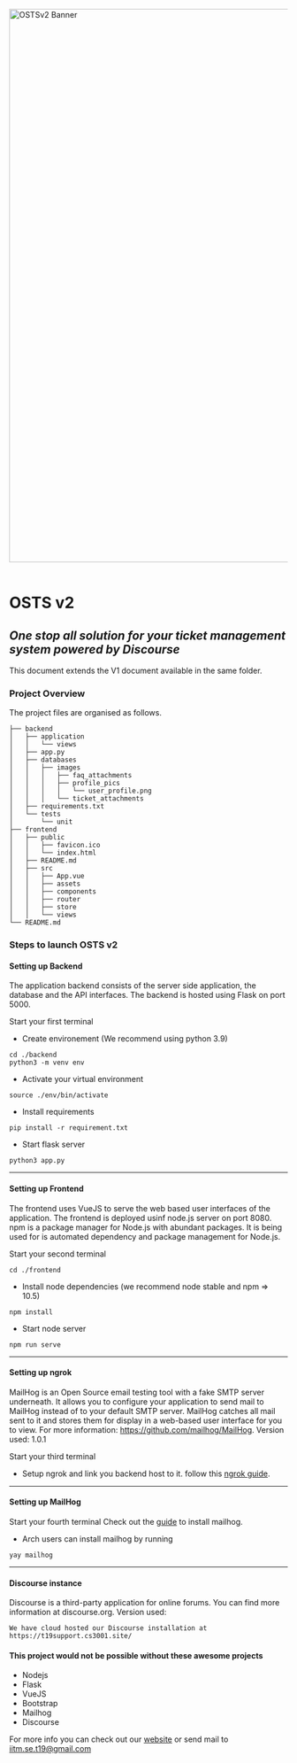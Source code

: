 <img src="https://t19support.cs3001.site/uploads/default/original/1X/f719977fccd33f17ce6067ffcb09357b17fe84db.png" alt="OSTSv2 Banner" width="1000"/><br><br>

# OSTS v2

## _One stop all solution for your ticket management system powered by Discourse_

This document extends the V1 document available in the same folder.

### Project Overview
The project files are organised as follows.
```
├── backend
│   ├── application
│   │   └── views
│   ├── app.py
│   ├── databases
│   │   ├── images
│   │   │   ├── faq_attachments
│   │   │   ├── profile_pics
│   │   │   │   └── user_profile.png
│   │   │   └── ticket_attachments
│   ├── requirements.txt
│   └── tests
│       └── unit
├── frontend
│   ├── public
│   │   ├── favicon.ico
│   │   └── index.html
│   ├── README.md
│   ├── src
│   │   ├── App.vue
│   │   ├── assets
│   │   ├── components
│   │   ├── router
│   │   ├── store
│   │   └── views
└── README.md
```

### Steps to launch OSTS v2

#### Setting up Backend 
The application backend consists of the server side application, the database and the API interfaces. The backend is hosted using Flask on port 5000.

Start your first terminal
- Create environement (We recommend using python 3.9)
```
cd ./backend
python3 -m venv env
```
- Activate your virtual environment
```
source ./env/bin/activate
```
- Install requirements
```
pip install -r requirement.txt
```
- Start flask server
```
python3 app.py
```
---

#### Setting up Frontend
The frontend uses VueJS to serve the web based user interfaces of the application. The frontend is deployed usinf node.js server on port 8080. npm is a package manager for Node.js with abundant packages. It is being used for is automated dependency and package management for Node.js. 

Start your second terminal
```
cd ./frontend
```
- Install node dependencies (we recommend node stable and npm => 10.5)
```
npm install
```
- Start node server
```
npm run serve
```
---
#### Setting up ngrok 
MailHog is an Open Source email testing tool with a fake SMTP server underneath. It allows you to configure your application to send mail to MailHog instead of to your default SMTP server. MailHog catches all mail sent to it and stores them for display in a web-based user interface for you to view. For more information: https://github.com/mailhog/MailHog.
Version used: 1.0.1

Start your third terminal
- Setup ngrok and link you backend host to it. follow this [ngrok guide](https://ngrok.com/docs/).
---
#### Setting up MailHog
Start your fourth terminal
Check out the [guide](https://github.com/mailhog/MailHog) to install mailhog.
- Arch users can install mailhog by running
```
yay mailhog
```
---
#### Discourse instance

Discourse is a third-party application for online forums. You can find more information at discourse.org.
Version used: 
```
We have cloud hosted our Discourse installation at 
https://t19support.cs3001.site/
```
#### This project would not be possible without these awesome projects
- Nodejs
- Flask
- VueJS
- Bootstrap
- Mailhog
- Discourse

For more info you can check out our [website](https://sites.google.com/ds.study.iitm.ac.in/se-t19/osts-v2) or send mail to iitm.se.t19@gmail.com
